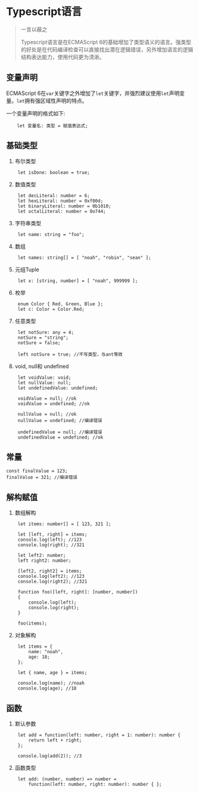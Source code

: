 # Typescript语言

> 一言以蔽之
>
> Typescript语言是在ECMAScript 6的基础增加了类型语义的语言。强类型的好处是在代码编译检查可以直接找出潜在逻辑错误，另外增加语言的逻辑结构表达能力，使用代码更为清淅。

## 变量声明

ECMAScript 6在`var`关键字之外增加了`let`关键字，并强烈建议使用`let`声明变量。`let`拥有强区域性声明的特点。

一个变量声明的格式如下:

        let 变量名: 类型 = 赋值表达式;

## 基础类型

1. 布尔类型

        let isDone: boolean = true;

2. 数值类型

        let decLiteral: number = 6;
        let hexLiteral: number = 0xf00d;
        let binaryLiteral: number = 0b1010;
        let octalLiteral: number = 0o744;

3. 字符串类型

        let name: string = "foo";

4. 数组

        let names: string[] = [ "noah", "robin", "sean" ];

5. 元组Tuple

        let x: [string, number] = [ "noah", 999999 ];

6. 枚举

        enum Color { Red, Green, Blue };
        let c: Color = Color.Red;

7. 任意类型

        let notSure: any = 4;
        notSure = "string";
        notSure = false;

        left notSure = true; //不写类型，与ant等效

8. void, null和 undefined

        let voidValue: void;
        let nullValue: null;
        let undefinedValue: undefined;

        voidValue = null; //ok
        voidValue = undefined; //ok

        nullValue = null; //ok
        nullValue = undefined; //编译错误

        undefinedValue = null; //编译错误
        undefinedValue = undefined; //ok

## 常量

    const finalValue = 123;
    finalValue = 321; //编译错误

## 解构赋值

1. 数组解构

        let items: number[] = [ 123, 321 ];

        let [left, right] = items;
        console.log(left); //123
        console.log(right); //321

        let left2: number;
        left right2: number;

        [left2, right2] = items;
        console.log(left2); //123
        console.log(right2); //321

        function foo([left, right]: [number, number])
        {
            console.log(left);
            console.log(right);        
        }

        foo(items);

2. 对象解构

        let items = {
            name: "noah",
            age: 18;
        };

        let { name, age } = items;

        console.log(name); //noah
        console.log(age); //18

## 函数

1. 默认参数

        let add = function(left: number, right = 1: number): number {
            return left + right;
        };

        console.log(add(2)); //3

2. 函数类型

        let add: (number, number) => number =
            function(left: number, right: number): number { };
